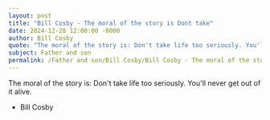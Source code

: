 ```yaml
---
layout: post
title: "Bill Cosby - The moral of the story is Dont take"
date: 2024-12-28 12:00:00 -0000
author: Bill Cosby
quote: "The moral of the story is: Don't take life too seriously. You'll never get out of it alive."
subject: Father and son
permalink: /Father and son/Bill Cosby/Bill Cosby - The moral of the story is Dont take
---
```


The moral of the story is: Don't take life too seriously. You'll never get out of it alive.

- Bill Cosby
